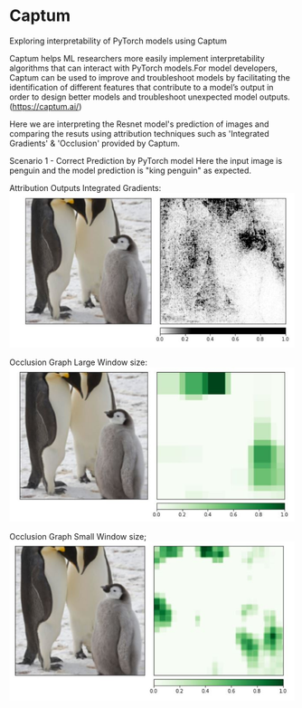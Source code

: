 # Captum
Exploring interpretability of PyTorch models using Captum

Captum helps ML researchers more easily implement interpretability algorithms that can interact with PyTorch models.For model developers, Captum can be used to improve and troubleshoot models by facilitating the identification of different features that contribute to a model’s output in order to design better models and troubleshoot unexpected model outputs.(https://captum.ai/)

Here we are interpreting the Resnet model's prediction of images and comparing the resuts using attribution techniques such as 'Integrated Gradients' & 'Occlusion' provided by Captum. 

Scenario 1 - Correct Prediction by PyTorch model 
Here the input image is penguin and the model prediction is "king penguin" as expected. 

Attribution Outputs Integrated Gradients:
![image](https://github.com/arthii17/Captum/blob/main/Images/IntegratedGradient_Penguin.JPG)
 
Occlusion Graph Large Window size:
![image](https://github.com/arthii17/Captum/blob/main/Images/OcclusionLarge_Penguin.JPG)

Occlusion Graph Small Window size;
![image](https://github.com/arthii17/Captum/blob/main/Images/OcclusionSmall_Penguin.JPG)





